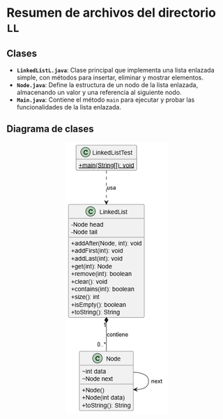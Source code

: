# Resumen de archivos del directorio `LL`


## Clases

- **``LinkedListL.java``**: Clase principal que implementa una lista enlazada simple, con métodos para insertar, eliminar y mostrar elementos.
- **``Node.java``**: Define la estructura de un nodo de la lista enlazada, almacenando un valor y una referencia al siguiente nodo.
- **``Main.java``**: Contiene el método `main` para ejecutar y probar las funcionalidades de la lista enlazada.

## Diagrama de clases

<p align="center">
  <img src="relacion_UML_LL.png" alt="Diagrama UML">
</p>